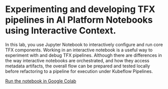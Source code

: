 # Experimenting and developing TFX pipelines in AI Platform Notebooks using Interactive Context.

In this lab, you use Jupyter Notebook to interactively configure and run core TFX components. Working in an interactive notebook is a useful way to experiment with and debug TFX pipelines. Although there are differences in the way interactive notebooks are orchestrated, and how they access metadata artifacts, the overall flow can be prepared and tested locally before refactoring to a pipeline for execution under Kubeflow Pipelines.

[Run the notebook in Google Colab](https://colab.sandbox.google.com/github/jarokaz/mlops-miniworkshop/blob/master/Lab-10-TFX-Interactive/tfx_interactive.ipynb)


